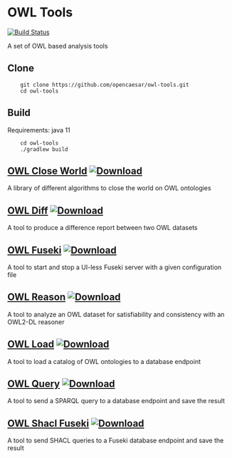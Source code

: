 # OWL Tools

[![Build Status](https://travis-ci.org/opencaesar/owl-tools.svg?branch=master)](https://travis-ci.org/opencaesar/owl-tools)

A set of OWL based analysis tools

## Clone
```
    git clone https://github.com/opencaesar/owl-tools.git
    cd owl-tools
```
      
## Build
Requirements: java 11
```
    cd owl-tools
    ./gradlew build
```

## [OWL Close World](owl-close-world) [ ![Download](https://api.bintray.com/packages/opencaesar/owl-tools/owl-close-world/images/download.svg) ](https://bintray.com/opencaesar/owl-tools/owl-close-world/_latestVersion)

A library of different algorithms to close the world on OWL ontologies

## [OWL Diff](owl-diff) [ ![Download](https://api.bintray.com/packages/opencaesar/owl-tools/owl-diff/images/download.svg) ](https://bintray.com/opencaesar/owl-tools/owl-diff/_latestVersion)

A tool to produce a difference report between two OWL datasets

## [OWL Fuseki](owl-fuseki) [ ![Download](https://api.bintray.com/packages/opencaesar/owl-tools/owl-fuseki/images/download.svg) ](https://bintray.com/opencaesar/owl-tools/owl-fuseki/_latestVersion)

A tool to start and stop a UI-less Fuseki server with a given configuration file

## [OWL Reason](owl-reason) [ ![Download](https://api.bintray.com/packages/opencaesar/owl-tools/owl-reason/images/download.svg) ](https://bintray.com/opencaesar/owl-tools/owl-reason/_latestVersion)

A tool to analyze an OWL dataset for satisfiability and consistency with an OWL2-DL reasoner

## [OWL Load](owl-load) [ ![Download](https://api.bintray.com/packages/opencaesar/owl-tools/owl-load/images/download.svg) ](https://bintray.com/opencaesar/owl-tools/owl-load/_latestVersion)

A tool to load a catalog of OWL ontologies to a database endpoint

## [OWL Query](owl-query) [ ![Download](https://api.bintray.com/packages/opencaesar/owl-tools/owl-query/images/download.svg) ](https://bintray.com/opencaesar/owl-tools/owl-query/_latestVersion)

A tool to send a SPARQL query to a database endpoint and save the result

## [OWL Shacl Fuseki](owl-shacl-fuseki) [ ![Download](https://api.bintray.com/packages/opencaesar/owl-tools/owl-shacl-fuseki/images/download.svg) ](https://bintray.com/opencaesar/owl-tools/owl-shacl-fuseki/_latestVersion)

A tool to send SHACL queries to a Fuseki database endpoint and save the result
